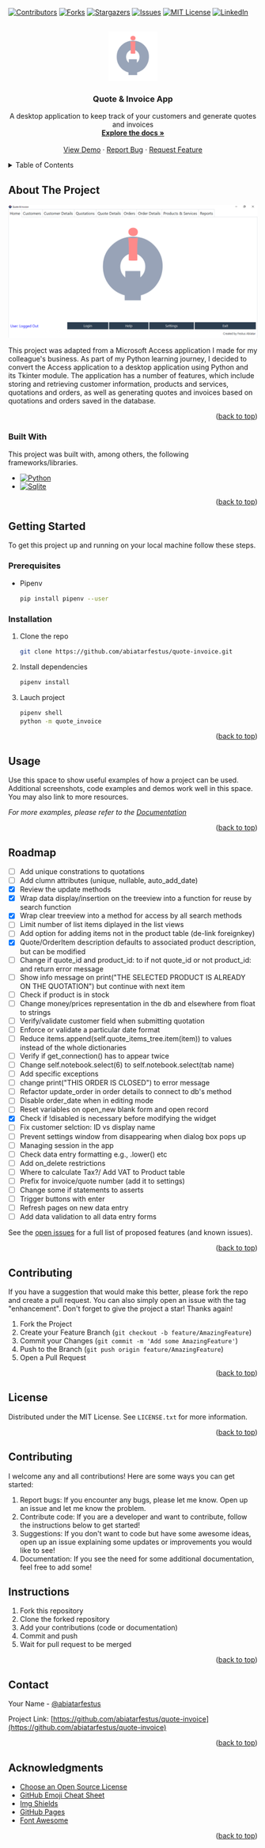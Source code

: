 <!-- Improved compatibility of back to top link: See: https://github.com/othneildrew/Best-README-Template/pull/73 -->
<a name="readme-top"></a>

[![Contributors][contributors-shield]][contributors-url]
[![Forks][forks-shield]][forks-url]
[![Stargazers][stars-shield]][stars-url]
[![Issues][issues-shield]][issues-url]
[![MIT License][license-shield]][license-url]
[![LinkedIn][linkedin-shield]][linkedin-url]



<!-- PROJECT LOGO -->
<br />
<div align="center">
  <a href="https://github.com/abiatarfestus/quote-invoice">
    <img src="quote_invoice/assets/main_logo.png" alt="Logo" width="100" height="100">
  </a>

  <h3 align="center">Quote & Invoice App</h3>

  <p align="center">
    A desktop application to keep track of your customers and generate quotes and invoices
    <br />
    <a href="https://github.com/abiatarfestus/quote-invoice"><strong>Explore the docs »</strong></a>
    <br />
    <br />
    <a href="https://github.com/abiatarfestus/quote-invoice">View Demo</a>
    ·
    <a href="https://github.com/abiatarfestus/quote-invoice/issues">Report Bug</a>
    ·
    <a href="https://github.com/abiatarfestus/quote-invoice/issues">Request Feature</a>
  </p>
</div>



<!-- TABLE OF CONTENTS -->
<details>
  <summary>Table of Contents</summary>
  <ol>
    <li>
      <a href="#about-the-project">About The Project</a>
      <ul>
        <li><a href="#built-with">Built With</a></li>
      </ul>
    </li>
    <li>
      <a href="#getting-started">Getting Started</a>
      <ul>
        <li><a href="#prerequisites">Prerequisites</a></li>
        <li><a href="#installation">Installation</a></li>
      </ul>
    </li>
    <li><a href="#usage">Usage</a></li>
    <li><a href="#roadmap">Roadmap</a></li>
    <li><a href="#contributing">Contributing</a></li>
    <li><a href="#license">License</a></li>
    <li><a href="#contact">Contact</a></li>
    <li><a href="#acknowledgments">Acknowledgments</a></li>
  </ol>
</details>



<!-- ABOUT THE PROJECT -->
## About The Project

[![Product Name Screen Shot][product-screenshot]](https://example.com)

This project was adapted from a Microsoft Access application I made for my colleague's business. As part of my Python learning journey, I decided to convert the Access application to a desktop application using Python and its Tkinter module. The application has a number of features, which include storing and retrieving customer information, products and services, quotations and orders, as well as generating quotes and invoices based on quotations and orders saved in the database.

<p align="right">(<a href="#readme-top">back to top</a>)</p>



### Built With

This project was built with, among others, the following frameworks/libraries.

* [![Python][Python]][Python-url]
* [![Sqlite][Sqlite]][Sqlite-url]

<p align="right">(<a href="#readme-top">back to top</a>)</p>



<!-- GETTING STARTED -->
## Getting Started

To get this project up and running on your local machine follow these steps.

### Prerequisites

* Pipenv
  ```sh
  pip install pipenv --user
  ```

### Installation

1. Clone the repo
   ```sh
   git clone https://github.com/abiatarfestus/quote-invoice.git
   ```
3. Install dependencies
   ```sh
   pipenv install
   ```
4. Lauch project
   ```sh
   pipenv shell
   python -m quote_invoice
   ```


<p align="right">(<a href="#readme-top">back to top</a>)</p>



<!-- USAGE EXAMPLES -->
## Usage

Use this space to show useful examples of how a project can be used. Additional screenshots, code examples and demos work well in this space. You may also link to more resources.

_For more examples, please refer to the [Documentation](https://github.com/abiatarfestus/quote-invoice/blob/master/Help.pdf)_

<p align="right">(<a href="#readme-top">back to top</a>)</p>



<!-- ROADMAP -->
## Roadmap

- [ ] Add unique constrations to quotations
- [ ] Add clumn attributes (unique, nullable, auto_add_date)
- [x] Review the update methods
- [x] Wrap data display/insertion on the treeview into a function for reuse by search function
- [x] Wrap clear treeview into a method for access by all search methods
- [ ] Limit number of list items diplayed in the list views
- [ ] Add option for adding items not in the product table (de-link foreignkey)
- [x] Quote/OrderItem description defaults to associated product description, but can be modified
- [ ] Change if quote_id and product_id: to if not quote_id or not product_id: and return error message
- [ ] Show info message on print("THE SELECTED PRODUCT IS ALREADY ON THE QUOTATION") but continue with next item
- [ ] Check if product is in stock 
- [ ] Change money/prices representation in the db and elsewhere from float to strings
- [ ] Verify/validate customer field when submitting quotation
- [ ] Enforce or validate a particular date format
- [ ] Reduce items.append(self.quote_items_tree.item(item)) to values instead of the whole dictionaries
- [ ] Verify if get_connection() has to appear twice
- [ ] Change self.notebook.select(6) to self.notebook.select(tab name)
- [ ] Add specific exceptions
- [ ] change print("THIS ORDER IS CLOSED") to error message
- [ ] Refactor update_order in order details to connect to db's method
- [ ] Disable order_date when in editing mode
- [ ] Reset variables on open_new blank form and open record
- [x] Check if !disabled is necessary before modifying the widget
- [ ] Fix customer selction: ID vs display name
- [ ] Prevent settings window from disappearing when dialog box pops up
- [ ] Managing session in the app
- [ ] Check data entry formatting e.g., .lower() etc
- [ ] Add on_delete restrictions
- [ ] Where to calculate Tax?/ Add VAT to Product table
- [ ] Prefix for invoice/quote number (add it to settings)
- [ ] Change some if statements to asserts 
- [ ] Trigger buttons with enter
- [ ] Refresh pages on new data entry
- [ ] Add data validation to all data entry forms

See the [open issues](https://github.com/abiatarfestus/quote-invoice/issues) for a full list of proposed features (and known issues).

<p align="right">(<a href="#readme-top">back to top</a>)</p>



<!-- CONTRIBUTING -->
## Contributing

If you have a suggestion that would make this better, please fork the repo and create a pull request. You can also simply open an issue with the tag "enhancement".
Don't forget to give the project a star! Thanks again!

1. Fork the Project
2. Create your Feature Branch (`git checkout -b feature/AmazingFeature`)
3. Commit your Changes (`git commit -m 'Add some AmazingFeature'`)
4. Push to the Branch (`git push origin feature/AmazingFeature`)
5. Open a Pull Request

<p align="right">(<a href="#readme-top">back to top</a>)</p>



<!-- LICENSE -->
## License

Distributed under the MIT License. See `LICENSE.txt` for more information.

<p align="right">(<a href="#readme-top">back to top</a>)</p>

## Contributing
I welcome any and all contributions! Here are some ways you can get started:
1. Report bugs: If you encounter any bugs, please let me know. Open up an issue and let me know the problem.
2. Contribute code: If you are a developer and want to contribute, follow the instructions below to get started!
3. Suggestions: If you don't want to code but have some awesome ideas, open up an issue explaining some updates or improvements you would like to see!
4. Documentation: If you see the need for some additional documentation, feel free to add some!

## Instructions
1. Fork this repository
2. Clone the forked repository
3. Add your contributions (code or documentation)
4. Commit and push
5. Wait for pull request to be merged

<p align="right">(<a href="#readme-top">back to top</a>)</p>

<!-- CONTACT -->
## Contact

Your Name - [@abiatarfestus](https://twitter.com/abiatarfestus)

Project Link: [https://github.com/abiatarfestus/quote-invoice](https://github.com/abiatarfestus/quote-invoice)

<p align="right">(<a href="#readme-top">back to top</a>)</p>


<!-- ACKNOWLEDGMENTS -->
## Acknowledgments

* [Choose an Open Source License](https://choosealicense.com)
* [GitHub Emoji Cheat Sheet](https://www.webpagefx.com/tools/emoji-cheat-sheet)
* [Img Shields](https://dev.to/envoy_/150-badges-for-github-pnk)
* [GitHub Pages](https://pages.github.com)
* [Font Awesome](https://fontawesome.com)

<p align="right">(<a href="#readme-top">back to top</a>)</p>

<!-- MARKDOWN LINKS & IMAGES -->
<!-- https://www.markdownguide.org/basic-syntax/#reference-style-links -->
[contributors-shield]: https://img.shields.io/github/contributors/abiatarfestus/quote-invoice.svg?style=for-the-badge
[contributors-url]: https://github.com/abiatarfestus/quote-invoice/contributors
[forks-shield]: https://img.shields.io/github/forks/abiatarfestus/quote-invoice.svg?style=for-the-badge
[forks-url]: https://github.com/abiatarfestus/quote-invoice/network/members
[stars-shield]: https://img.shields.io/github/stars/abiatarfestus/quote-invoice.svg?style=for-the-badge
[stars-url]: https://github.com/abiatarfestus/quote-invoice/stargazers
[issues-shield]: https://img.shields.io/github/issues/abiatarfestus/quote-invoice.svg?style=for-the-badge
[issues-url]: https://github.com/abiatarfestus/quote-invoice/issues
[license-shield]: https://img.shields.io/github/license/abiatarfestus/quote-invoice.svg?style=for-the-badge
[license-url]: https://github.com/abiatarfestus/quote-invoice/blob/master/LICENSE.txt
[linkedin-shield]: https://img.shields.io/badge/-LinkedIn-black.svg?style=for-the-badge&logo=linkedin&colorB=555
[linkedin-url]: https://www.linkedin.com/in/festus-abiatar-35b33b215/
[product-screenshot]: quote_invoice/assets/screenshot.png
[Python]: https://img.shields.io/badge/Python-14354C?style=for-the-badge&logo=python&logoColor=white
[Python-url]: https://python.org/
[Sqlite]: https://img.shields.io/badge/SQLite-07405E?style=for-the-badge&logo=sqlite&logoColor=white
[Sqlite-url]: https://sqlite.org/